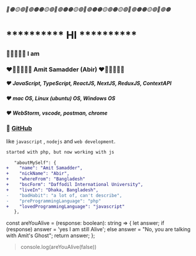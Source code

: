 ###### 🔴🟠🟡🟢🔵🟣🟤🟠🟡🟢🔵🟣🟤🟠🟡🟢🔵🟣🟤🟠🟡🟢🟠🟡🟢🔵🟣🟤🟠🟡🟢🔵🟣🟤
# ********** HI **********
### 💎💎💎💎💎 I am 
### ❤️🧡💛💚💜💙 Amit Samadder (Abir) ❤️🧡💛💚💜💙

##### ❤️ JavaScript, TypeScript, ReactJS, NextJS, ReduxJS, ContextAPI 
##### ❤️ mac OS, Linux (ubuntu) OS, Windows OS 
##### ❤️ WebStorm, vscode, postman, chrome

### 💎 [GitHub](https://github.com/amiamitswe)

like `javascript` , `nodejs` and `web development`.

```bash
started with php, but now working with js
```

```diff
   "aboutMySelf": {
+    "name": "Amit Samadder",
+    "nickName": "Abir",
+    "whereFrom": "Bangladesh"
+    "bscForm": "Daffodil International University",
+    "liveIn": "Dhaka, Bangladesh",
-    "badHabit": "a lot of, can't describe",
-    "preProgrammingLanguage": "php"
+    "lovedProgrammingLanguage": "javascript"
   },
```

const areYouAlive = (response: boolean): string => {
  let answer;
  if (response) answer = 'yes I am still Alive';
  else answer = "No, you are talking with Amit's Ghost";
  return answer;
};

> console.log(areYouAlive(false))


